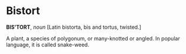 # Bistort

**BIS'TORT**, _noun_ \[Latin bistorta, bis and tortus, twisted.\]

A plant, a species of polygonum, or many-knotted or angled. In popular language, it is called snake-weed.